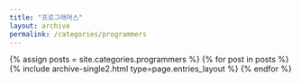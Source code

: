 ```yaml
---
title: "프로그래머스"
layout: archive
permalink: /categories/programmers
---
```


{% assign posts = site.categories.programmers %}
{% for post in posts %} {% include archive-single2.html type=page.entries_layout %} {% endfor %}